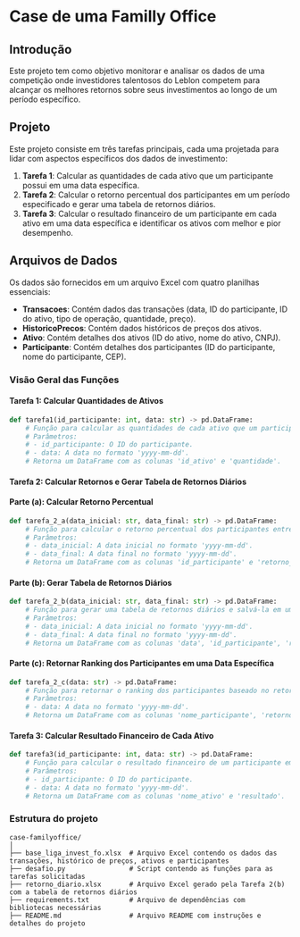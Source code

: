 # Case de uma Familly Office

## Introdução

Este projeto tem como objetivo monitorar e analisar os dados de uma competição onde investidores talentosos do Leblon competem para alcançar os melhores retornos sobre seus investimentos ao longo de um período específico. 

## Projeto

Este projeto consiste em três tarefas principais, cada uma projetada para lidar com aspectos específicos dos dados de investimento:

1. **Tarefa 1**: Calcular as quantidades de cada ativo que um participante possui em uma data específica.
2. **Tarefa 2**: Calcular o retorno percentual dos participantes em um período especificado e gerar uma tabela de retornos diários.
3. **Tarefa 3**: Calcular o resultado financeiro de um participante em cada ativo em uma data específica e identificar os ativos com melhor e pior desempenho.

## Arquivos de Dados

Os dados são fornecidos em um arquivo Excel com quatro planilhas essenciais:
- **Transacoes**: Contém dados das transações (data, ID do participante, ID do ativo, tipo de operação, quantidade, preço).
- **HistoricoPrecos**: Contém dados históricos de preços dos ativos.
- **Ativo**: Contém detalhes dos ativos (ID do ativo, nome do ativo, CNPJ).
- **Participante**: Contém detalhes dos participantes (ID do participante, nome do participante, CEP).

### Visão Geral das Funções

#### Tarefa 1: Calcular Quantidades de Ativos

```python
def tarefa1(id_participante: int, data: str) -> pd.DataFrame:
    # Função para calcular as quantidades de cada ativo que um participante possui em uma data específica.
    # Parâmetros:
    # - id_participante: O ID do participante.
    # - data: A data no formato 'yyyy-mm-dd'.
    # Retorna um DataFrame com as colunas 'id_ativo' e 'quantidade'.
```

#### Tarefa 2: Calcular Retornos e Gerar Tabela de Retornos Diários

#### Parte (a): Calcular Retorno Percentual

```python
def tarefa_2_a(data_inicial: str, data_final: str) -> pd.DataFrame:
    # Função para calcular o retorno percentual dos participantes entre duas datas.
    # Parâmetros:
    # - data_inicial: A data inicial no formato 'yyyy-mm-dd'.
    # - data_final: A data final no formato 'yyyy-mm-dd'.
    # Retorna um DataFrame com as colunas 'id_participante' e 'retorno_percentual'.
```

#### Parte (b): Gerar Tabela de Retornos Diários

```python
def tarefa_2_b(data_inicial: str, data_final: str) -> pd.DataFrame:
    # Função para gerar uma tabela de retornos diários e salvá-la em um arquivo Excel.
    # Parâmetros:
    # - data_inicial: A data inicial no formato 'yyyy-mm-dd'.
    # - data_final: A data final no formato 'yyyy-mm-dd'.
    # Retorna um DataFrame com as colunas 'data', 'id_participante', 'retorno_dia', 'retorno_acumulado', 'retorno_anualizado'.
```

#### Parte (c): Retornar Ranking dos Participantes em uma Data Específica

```python
def tarefa_2_c(data: str) -> pd.DataFrame:
    # Função para retornar o ranking dos participantes baseado no retorno acumulado em uma data específica.
    # Parâmetros:
    # - data: A data no formato 'yyyy-mm-dd'.
    # Retorna um DataFrame com as colunas 'nome_participante', 'retorno_dia', 'retorno_acumulado', 'retorno_anualizado'.
```

#### Tarefa 3: Calcular Resultado Financeiro de Cada Ativo

```python
def tarefa3(id_participante: int, data: str) -> pd.DataFrame:
    # Função para calcular o resultado financeiro de um participante em cada ativo e identificar os ativos com melhor e pior desempenho.
    # Parâmetros:
    # - id_participante: O ID do participante.
    # - data: A data no formato 'yyyy-mm-dd'.
    # Retorna um DataFrame com as colunas 'nome_ativo' e 'resultado'.
```

### Estrutura do projeto

```plaintext
case-familyoffice/
│
├── base_liga_invest_fo.xlsx  # Arquivo Excel contendo os dados das transações, histórico de preços, ativos e participantes
├── desafio.py                # Script contendo as funções para as tarefas solicitadas
├── retorno_diario.xlsx       # Arquivo Excel gerado pela Tarefa 2(b) com a tabela de retornos diários
├── requirements.txt          # Arquivo de dependências com bibliotecas necessárias
├── README.md                 # Arquivo README com instruções e detalhes do projeto

